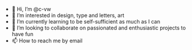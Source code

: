 - 👋 Hi, I’m @c-vw
- 👀 I’m interested in design, type and letters, art
- 🌱 I’m currently learning to be self-sufficient as much as I can
- 💞️ I’m looking to collaborate on passionated and enthusiastic projects to have fun
- 📫 How to reach me by email

<!---
c-vw/c-vw is a ✨ special ✨ repository because its `README.md` (this file) appears on your GitHub profile.
You can click the Preview link to take a look at your changes.
--->
